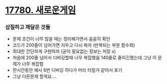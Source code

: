 # [17780. 새로운게임](https://www.acmicpc.net/problem/17780)

### 삽질하고 깨달은 것들
- 문제 조건이 너무 많을 때는 정리해가면서 꼼꼼히 확인
- 코드가 200줄이 넘어가면 지우고 다시 짜자 (반복되는 부분 함수화)
- 최대한 간단하게 구현하자 (굳이 필요없는 정보는 저장 x)
- 처음에 200줄 넘어서 디버깅할때 너무 복잡했음 140줄로 줄이긴했는데 그냥 이 문제가 너무 복잡함
- 한시간동안 예시 6번 디버깅 하다가 머리 터질거 같아서 포기
- 그냥 다른문제 할게요....